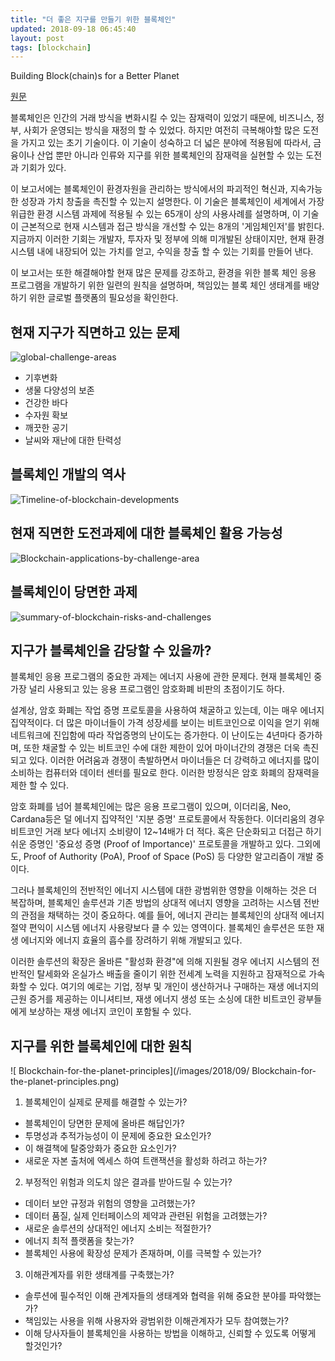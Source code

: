 ```yaml
---
title: "더 좋은 지구를 만들기 위한 블록체인"
updated: 2018-09-18 06:45:40
layout: post
tags: [blockchain]
---
```


Building Block(chain)s for a Better Planet

[원문](http://www3.weforum.org/docs/WEF_Building-Blockchains.pdf)

블록체인은 인간의 거래 방식을 변화시킬 수 있는 잠재력이 있었기 때문에, 비즈니스, 정부, 사회가 운영되는 방식을 재정의 할 수 있었다. 하지만 여전히 극복해야할 많은 도전을 가지고 있는 초기 기술이다. 이 기술이 성숙하고 더 넓은 분야에 적용됨에 따라서, 금융이나 산업 뿐만 아니라 인류와 지구를 위한 블록체인의 잠재력을 실현할 수 있는 도전과 기회가 있다.

이 보고서에는 블록체인이 환경자원을 관리하는 방식에서의 파괴적인 혁신과, 지속가능한 성장과 가치 창출을 촉진할 수 있는지 설명한다. 이 기술은 블록체인이 세계에서 가장 위급한 환경 시스템 과제에 적용될 수 있는 65개이 상의 사용사례를 설명하며, 이 기술이 근본적으로 현재 시스템과 접근 방식을 개선할 수 있는 8개의 '게임체인저'를 밝힌다. 지금까지 이러한 기회는 개발자, 투자자 및 정부에 의해 미개발된 상태이지만, 현재 환경 시스템 내에 내장되어 있는 가치를 얻고, 수익을 창출 할 수 있는 기회를 만들어 낸다. 

이 보고서는 또한 해결해야할 현재 많은 문제를 강조하고, 환경을 위한 블록 체인 응용 프로그램을 개발하기 위한 일련의 원칙을 설명하며,  책임있는 블록 체인 생태계를 배양하기 위한 글로벌 플랫폼의 필요성을 확인한다.


## 현재 지구가 직면하고 있는 문제

![global-challenge-areas](/images/2018/09/global-challenge-areas.png)

- 기후변화
- 생물 다양성의 보존
- 건강한 바다
- 수자원 확보
- 깨끗한 공기
- 날씨와 재난에 대한 탄력성

## 블록체인 개발의 역사

![Timeline-of-blockchain-developments](/images/2018/09/Timeline-of-blockchain-developments.png)

## 현재 직면한 도전과제에 대한 블록체인 활용 가능성

![Blockchain-applications-by-challenge-area](/images/2018/09/Blockchain-applications-by-challenge-area.png)

## 블록체인이 당면한 과제

![summary-of-blockchain-risks-and-challenges](/images/2018/09/summary-of-blockchain-risks-and-challenges.png)

## 지구가 블록체인을 감당할 수 있을까?

블록체인 응용 프로그램의 중요한 과제는 에너지 사용에 관한 문제다. 현재 블록체인 중 가장 널리 사용되고 있는 응용 프로그램인 암호화폐 비판의 초점이기도 하다. 

설계상, 암호 화폐는 작업 증명 프로토콜을 사용하여 채굴하고 있는데, 이는 매우 에너지 집약적이다.  더 많은 마이너들이 가격 성장세를 보이는 비트코인으로 이익을 얻기 위해 네트워크에 진입함에 따라 작업증명의 난이도는 증가한다. 이 난이도는 4년마다 증가하며, 또한 채굴할 수 있는 비트코인 수에 대한 제한이 있어 마이너간의 경쟁은 더욱 촉진되고 있다. 이러한 어려움과 경쟁이 촉발하면서 마이너들은 더 강력하고 에너지를 많이 소비하는 컴퓨터와 데이터 센터를 필요로 한다. 이러한 방정식은 암호 화폐의 잠재력을 제한 할 수 있다.

암호 화폐를 넘어 블록체인에는 많은 응용 프로그램이 있으며, 이더리움, Neo, Cardana등은 덜 에너지 집약적인 '지분 증명' 프로토콜에서 작동한다. 이더리움의 경우 비트코인 거래 보다 에너지 소비량이 12~14배가 더 적다. 혹은 단순화되고 더접근 하기 쉬운 증명인 '중요성 증명 (Proof of Importance)' 프로토콜을 개발하고 있다. 그외에도, Proof of Authority (PoA), Proof of Space (PoS) 등 다양한 알고리즘이 개발 중이다.

그러나 블록체인의 전반적인 에너지 시스템에 대한 광범위한 영향을 이해하는 것은 더 복잡하며, 블록체인 솔루션과 기존 방법의 상대적 에너지 영향을 고려하는 시스템 전반의 관점을 채택하는 것이 중요하다. 예를 들어, 에너지 관리는 블록체인의 상대적 에너지 절약 편익이 시스템 에너지 사용량보다 클 수 있는 영역이다. 블록체인 솔루션은 또한 재생 에너지와 에너지 효율의 흡수를 장려하기 위해 개발되고 있다.

이러한 솔루션의 확장은 올바른 "활성화 환경"에 의해 지원될 경우 에너지 시스템의 전반적인 탈세화와 온실가스 배출을 줄이기 위한 전세계 노력을 지원하고 잠재적으로 가속화할 수 있다. 여기의 예로는 기업, 정부 및 개인이 생산하거나 구매하는 재생 에너지의 근원 증거를 제공하는 이니셔티브, 재생 에너지 생성 또는 소싱에 대한 비트코인 광부들에게 보상하는 재생 에너지 코인이 포함될 수 있다.

## 지구를 위한 블록체인에 대한 원칙

![ Blockchain-for-the-planet-principles](/images/2018/09/ Blockchain-for-the-planet-principles.png)

1. 블록체인이 실제로 문제를 해결할 수 있는가?
- 블록체인이 당면한 문제에 올바른 해답인가?
- 투명성과 추적가능성이 이 문제에 중요한 요소인가?
- 이 해결책에 탈중앙화가 중요한 요소인가?
- 새로운 자본 출처에 엑세스 하여 트랜잭션을 활성화 하려고 하는가?
2. 부정적인 위험과 의도치 않은 결과를 받아드릴 수 있는가?
- 데이터 보안 규정과 위험의 영향을 고려했는가?
- 데이터 품질, 실제 인터페이스의 제약과 관련된 위험을 고려했는가?
- 새로운 솔루션의 상대적인 에너지 소비는 적절한가?
- 에너지 최적 플랫폼을 찾는가?
- 블록체인 사용에 확장성 문제가 존재하며, 이를 극복할 수 있는가?
3. 이해관계자를 위한 생태계를 구축했는가?
- 솔루션에 필수적인 이해 관계자들의 생태계와 협력을 위해 중요한 분야를 파악했는가?
- 책임있는 사용을 위해 사용자와 광범위한 이해관계자가 모두 참여했는가?
- 이해 당사자들이 블록체인을 사용하는 방법을 이해하고, 신뢰할 수 있도록 어떻게 할것인가?